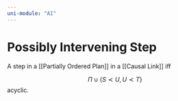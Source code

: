 ```yaml
---
uni-module: "AI"
---
```


# Possibly Intervening Step

A step in a [[Partially Ordered Plan]] in a [[Causal Link]] iff

$$\Pi \cup\{S \prec U, U \prec T\}$$
acyclic.
